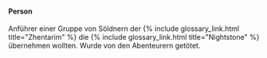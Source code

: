 ---
---
#### Person

Anführer einer Gruppe von Söldnern der {% include glossary_link.html title="Zhentarim" %} die {% include glossary_link.html title="Nightstone" %} übernehmen wollten.
Wurde von den Abenteurern getötet.
